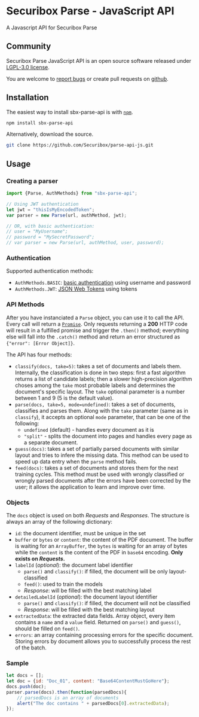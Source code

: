 # Securibox Parse - JavaScript API

A Javascript API for Securibox Parse

## Community

Securibox Parse JavaScript API is an open source software released under [LGPL-3.0 license](https://github.com/Securibox/parse-api-js/blob/master/LICENSE).

You are welcome to [report bugs](https://github.com/Securibox/parse-api-js/issues) or create pull requests on [github](https://github.com/Securibox/parse-api-js).

## Installation

The easiest way to install sbx-parse-api is with [`npm`][npm].

[npm]: https://www.npmjs.com/

```sh
npm install sbx-parse-api
```

Alternatively, download the source.

```sh
git clone https://github.com/Securibox/parse-api-js.git
```

## Usage

### Creating a parser
```JavaScript
import {Parse, AuthMethods} from "sbx-parse-api";

// Using JWT authentication
let jwt = "thisIsMyEncodedToken";
var parser = new Parse(url, authMethod, jwt);

// OR, with basic authentication:
// user = "MyUsername";
// password = "MySecretPassword";
// var parser = new Parse(url, authMethod, user, password);
```

### Authentication

Supported authentication methods:
* `AuthMethods.BASIC`: [basic authentication](https://tools.ietf.org/html/rfc2617) using username and password
* `AuthMethods.JWT`: [JSON Web Tokens](https://jwt.io/) using tokens

### API Methods

After you have instanciated a `Parse` object, you can use it to call the API. Every call will return a [`Promise`](https://developer.mozilla.org/en-US/docs/Web/JavaScript/Reference/Global_Objects/Promise). Only requests returning a **200** HTTP code will result in a fulfilled promise and trigger the `.then()` method; everything else will fall into the `.catch()` method and return an error structured as `{"error": [Error Object]}`.

The API has four methods:
* `classify(docs, take=5)`: takes a set of documents and labels them. Internally, the classification is done in two steps: first a fast algorithm returns a list of candidate labels; then a slower high-precision algorithm choses among the `take` most probable labels and determines the document's specific layout. The `take` optional parameter is a number between 1 and 9 (5 is the default value).  
* `parse(docs, take=5, mode=undefined)`: takes a set of documents, classifies and parses them. Along with the `take` parameter (same as in `classify`), it accepts an optional `mode` parameter, that can be one of the following:
  * `undefined` (default) - handles every document as it is
  * `"split"` - splits the document into pages and handles every page as a separate document.
* `guess(docs)`: takes a set of partially parsed documents with similar layout and tries to infere the missing data. This method can be used to speed up data entry when the `parse` method fails.
* `feed(docs)`: takes a set of documents and stores them for the next training cycles. This method must be used with wrongly classified or wrongly parsed documents after the errors have been corrected by the user; it allows the application to learn and improve over time.

### Objects

The `docs` object is used on both _Requests_ and _Responses_. The structure is always an array of the following dictionary:
* `id`: the document identifier, must be unique in the set
* `buffer` or `bytes` or `content`: the content of the PDF document. The buffer is waiting for an `ArrayBuffer`, the `bytes` is waiting for an array of bytes while the `content` is the content of the PDF in `base64` encoding. **Only exists on _Requests_.**
* `labelId` (_optional_): the document label identifier
  * `parse()` and `classify()`: if filled, the document will be only layout-classified
  * `feed()`: used to train the models
  * _Response_: will be filled with the best matching label
* `detailedLabelId` (_optional_): the document layout identifier
  * `parse()` and `classify()`: if filled, the document will not be classified
  * _Response_: will be filled with the best matching layout
* `extractedData`: the extracted data fields. Array object, every item contains a `name` and a `value` field. Returned on `parse()` and `guess()`, should be filled on `feed()`.
* `errors`: an array containing processing errors for the specific document. Storing errors by document allows you to successfully process the rest of the batch.

### Sample
```JavaScript
let docs = [];
let doc = {id: "Doc_01", content: "Base64ContentMustGoHere"};
docs.push(doc);
parser.parse(docs).then(function(parsedDocs){
    // parsedDocs is an array of documents
    alert("The doc contains " + parsedDocs[0].extractedData);
});
```

